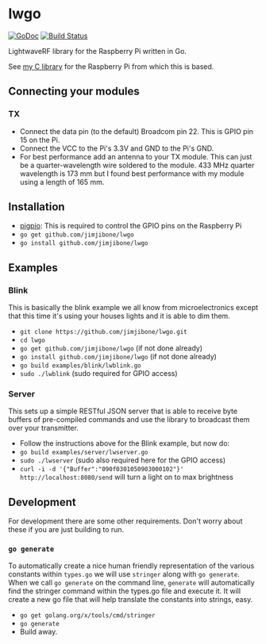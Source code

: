 # lwgo

[![GoDoc](https://godoc.org/github.com/jimjibone/lwgo?status.svg)](https://godoc.org/github.com/jimjibone/lwgo) [![Build Status](https://travis-ci.org/jimjibone/lwgo.svg?branch=master)](https://travis-ci.org/jimjibone/lwgo)

LightwaveRF library for the Raspberry Pi written in Go.

See [my C library](https://github.com/jimjibone/LightwaveRF) for the Raspberry Pi from which this is based.


## Connecting your modules

### TX

- Connect the data pin (to the default) Broadcom pin 22. This is GPIO pin 15 on the Pi.
- Connect the VCC to the Pi's 3.3V and GND to the Pi's GND.
- For best performance add an antenna to your TX module. This can just be a quarter-wavelength wire soldered to the module. 433 MHz quarter wavelength is 173 mm but I found best performance with my module using a length of 165 mm.


## Installation

- [pigpio](http://abyz.co.uk/rpi/pigpio/download.html): This is required to control the GPIO pins on the Raspberry Pi
- `go get github.com/jimjibone/lwgo`
- `go install github.com/jimjibone/lwgo`


## Examples

### Blink

This is basically the blink example we all know from microelectronics except that this time it's using your houses lights and it is able to dim them.

- `git clone https://github.com/jimjibone/lwgo.git`
- `cd lwgo`
- `go get github.com/jimjibone/lwgo` (if not done already)
- `go install github.com/jimjibone/lwgo` (if not done already)
- `go build examples/blink/lwblink.go`
- `sudo ./lwblink` (sudo required for GPIO access)


### Server

This sets up a simple RESTful JSON server that is able to receive byte buffers of pre-compiled commands and use the library to broadcast them over your transmitter.

- Follow the instructions above for the Blink example, but now do:
- `go build examples/server/lwserver.go`
- `sudo ./lwserver` (sudo also required here for the GPIO access)
- `curl -i -d '{"Buffer":"090f0301050903000102"}' http://localhost:8080/send` will turn a light on to max brightness


## Development

For development there are some other requirements. Don't worry about these if you are just building to run.

### `go generate`

To automatically create a nice human friendly representation of the various constants within `types.go` we will use `stringer` along with `go generate`. When we call `go generate` on the command line, `generate` will automatically find the stringer command within the types.go file and execute it. It will create a new go file that will help translate the constants into strings, easy.

- `go get golang.org/x/tools/cmd/stringer`
- `go generate`
- Build away.
